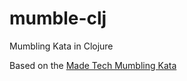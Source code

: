 # mumble-clj
Mumbling Kata in Clojure

Based on the [Made Tech Mumbling Kata](https://learn.madetech.com/katas/mumbling/)
